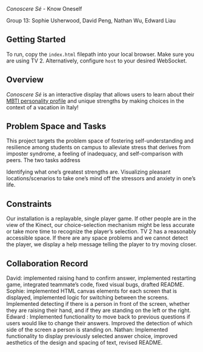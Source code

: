 *Conoscere Sé* - Know Oneself

Group 13: Sophie Usherwood, David Peng, Nathan Wu, Edward Liau

## Getting Started
To run, copy the `index.html` filepath into your local browser. Make sure you are using TV 2. Alternatively, configure `host` to your desired WebSocket.

## Overview

*Conoscere Sé* is an interactive display that allows users to learn about their [MBTI personality profile](https://www.16personalities.com/personality-types) and unique strengths by making choices in the context of a vacation in Italy!

## Problem Space and Tasks

This project targets the problem space of fostering self-understanding and resilience among students on campus to alleviate stress that derives from imposter syndrome, a feeling of inadequacy, and self-comparison with peers. The two tasks address

Identifying what one’s greatest strengths are.
Visualizing pleasant locations/scenarios to take one’s mind off the stressors and anxiety in one’s life.

## Constraints

Our installation is a replayable, single player game. If other people are in the view of the Kinect, our choice-selection mechanism might be less accurate or take more time to recognize the player’s selection. TV 2 has a reasonably accessible space. If there are any space problems and we cannot detect the player, we display a help message telling the player to try moving closer.

## Collaboration Record

David: implemented raising hand to confirm answer, implemented restarting game, integrated teammate’s code, fixed visual bugs, drafted README.
Sophie: implemented HTML canvas elements for each screen that is displayed, implemented logic for switching between the screens. Implemented detecting if there is a person in front of the screen, whether they are raising their hand, and if they are standing on the left or the right.
Edward : Implemented functionality to move back to previous questions if users would like to change their answers. Improved the detection of which side of the screen a person is standing on. 
Nathan: Implemented functionality to display previously selected answer choice, improved aesthetics of the design and spacing of text, revised README.
